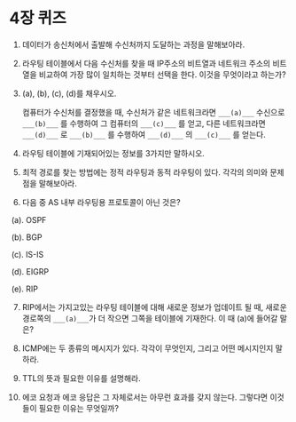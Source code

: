 # 4장 퀴즈

1. 데이터가 송신처에서 출발해 수신처까지 도달하는 과정을 말해보아라.

   

2. 라우팅 테이블에서 다음 수신처를 찾을 때 IP주소의 비트열과 네트워크 주소의 비트열을 비교하여 가장 많이 일치하는 것부터 선택을 한다. 이것을 무엇이라고 하는가?

   

3. (a), (b), (c), (d)를 채우시오.

   컴퓨터가 수신처를 결정했을 때, 수신처가 같은 네트워크라면 `___(a)___` 수신으로 `___(b)___` 를 수행하여 그 컴퓨터의 `___(c)___` 를 얻고, 다른 네트워크라면 `___(d)___` 로 `___(b)___` 를 수행하여 `___(d)___` 의 `___(c)___` 를 얻는다.



4. 라우팅 테이블에 기재되어있는 정보를 3가지만 말하시오.



5. 최적 경로를 찾는 방법에는 정적 라우팅과 동적 라우팅이 있다. 각각의 의미와 문제점을 말해보아라.



6. 다음 중 AS 내부 라우팅용 프로토콜이 아닌 것은?

​	(a). OSPF

​	(b). BGP

​	(c). IS-IS

​	(d). EIGRP

​	(e). RIP



7. RIP에서는  가지고있는 라우팅 테이블에 대해 새로운 정보가 업데이트 될 때, 새로운 경로쪽의 `___(a)___`가 더 작으면 그쪽을 테이블에 기재한다. 이 때 (a)에 들어갈 말은?



8. ICMP에는 두 종류의 메시지가 있다. 각각이 무엇인지, 그리고 어떤 메시지인지 말하라.

   

9. TTL의 뜻과 필요한 이유를 설명해라.



10. 에코 요청과 에코 응답은 그 자체로서는 아무런 효과를 갖지 않는다. 그렇다면 이것들이 필요한 이유는 무엇일까?